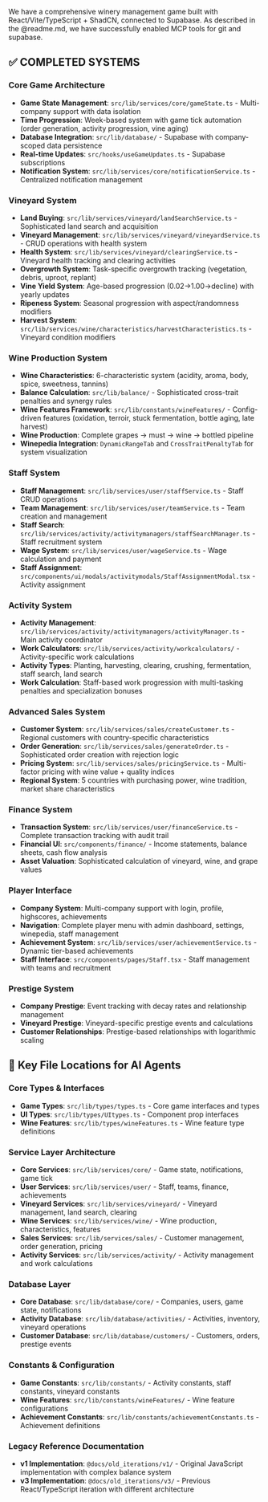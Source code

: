 We have a comprehensive winery management game built with React/Vite/TypeScript + ShadCN, connected to Supabase. As described in the @readme.md, we have successfully enabled MCP tools for git and supabase.

## ✅ **COMPLETED SYSTEMS** 

### **Core Game Architecture**
- **Game State Management**: `src/lib/services/core/gameState.ts` - Multi-company support with data isolation
- **Time Progression**: Week-based system with game tick automation (order generation, activity progression, vine aging)
- **Database Integration**: `src/lib/database/` - Supabase with company-scoped data persistence
- **Real-time Updates**: `src/hooks/useGameUpdates.ts` - Supabase subscriptions
- **Notification System**: `src/lib/services/core/notificationService.ts` - Centralized notification management

### **Vineyard System**
- **Land Buying**: `src/lib/services/vineyard/landSearchService.ts` - Sophisticated land search and acquisition
- **Vineyard Management**: `src/lib/services/vineyard/vineyardService.ts` - CRUD operations with health system
- **Health System**: `src/lib/services/vineyard/clearingService.ts` - Vineyard health tracking and clearing activities
- **Overgrowth System**: Task-specific overgrowth tracking (vegetation, debris, uproot, replant)
- **Vine Yield System**: Age-based progression (0.02→1.00→decline) with yearly updates
- **Ripeness System**: Seasonal progression with aspect/randomness modifiers
- **Harvest System**: `src/lib/services/wine/characteristics/harvestCharacteristics.ts` - Vineyard condition modifiers

### **Wine Production System**
- **Wine Characteristics**: 6-characteristic system (acidity, aroma, body, spice, sweetness, tannins)
- **Balance Calculation**: `src/lib/balance/` - Sophisticated cross-trait penalties and synergy rules
- **Wine Features Framework**: `src/lib/constants/wineFeatures/` - Config-driven features (oxidation, terroir, stuck fermentation, bottle aging, late harvest)
- **Wine Production**: Complete grapes → must → wine → bottled pipeline
- **Winepedia Integration**: `DynamicRangeTab` and `CrossTraitPenaltyTab` for system visualization

### **Staff System**
- **Staff Management**: `src/lib/services/user/staffService.ts` - Staff CRUD operations
- **Team Management**: `src/lib/services/user/teamService.ts` - Team creation and management
- **Staff Search**: `src/lib/services/activity/activitymanagers/staffSearchManager.ts` - Staff recruitment system
- **Wage System**: `src/lib/services/user/wageService.ts` - Wage calculation and payment
- **Staff Assignment**: `src/components/ui/modals/activitymodals/StaffAssignmentModal.tsx` - Activity assignment

### **Activity System**
- **Activity Management**: `src/lib/services/activity/activitymanagers/activityManager.ts` - Main activity coordinator
- **Work Calculators**: `src/lib/services/activity/workcalculators/` - Activity-specific work calculations
- **Activity Types**: Planting, harvesting, clearing, crushing, fermentation, staff search, land search
- **Work Calculation**: Staff-based work progression with multi-tasking penalties and specialization bonuses

### **Advanced Sales System**
- **Customer System**: `src/lib/services/sales/createCustomer.ts` - Regional customers with country-specific characteristics
- **Order Generation**: `src/lib/services/sales/generateOrder.ts` - Sophisticated order creation with rejection logic
- **Pricing System**: `src/lib/services/sales/pricingService.ts` - Multi-factor pricing with wine value + quality indices
- **Regional System**: 5 countries with purchasing power, wine tradition, market share characteristics

### **Finance System**
- **Transaction System**: `src/lib/services/user/financeService.ts` - Complete transaction tracking with audit trail
- **Financial UI**: `src/components/finance/` - Income statements, balance sheets, cash flow analysis
- **Asset Valuation**: Sophisticated calculation of vineyard, wine, and grape values

### **Player Interface**
- **Company System**: Multi-company support with login, profile, highscores, achievements
- **Navigation**: Complete player menu with admin dashboard, settings, winepedia, staff management
- **Achievement System**: `src/lib/services/user/achievementService.ts` - Dynamic tier-based achievements
- **Staff Interface**: `src/components/pages/Staff.tsx` - Staff management with teams and recruitment

### **Prestige System**
- **Company Prestige**: Event tracking with decay rates and relationship management
- **Vineyard Prestige**: Vineyard-specific prestige events and calculations
- **Customer Relationships**: Prestige-based relationships with logarithmic scaling

## 🔧 **Key File Locations for AI Agents**

### **Core Types & Interfaces**
- **Game Types**: `src/lib/types/types.ts` - Core game interfaces and types
- **UI Types**: `src/lib/types/UItypes.ts` - Component prop interfaces
- **Wine Features**: `src/lib/types/wineFeatures.ts` - Wine feature type definitions

### **Service Layer Architecture**
- **Core Services**: `src/lib/services/core/` - Game state, notifications, game tick
- **User Services**: `src/lib/services/user/` - Staff, teams, finance, achievements
- **Vineyard Services**: `src/lib/services/vineyard/` - Vineyard management, land search, clearing
- **Wine Services**: `src/lib/services/wine/` - Wine production, characteristics, features
- **Sales Services**: `src/lib/services/sales/` - Customer management, order generation, pricing
- **Activity Services**: `src/lib/services/activity/` - Activity management and work calculations

### **Database Layer**
- **Core Database**: `src/lib/database/core/` - Companies, users, game state, notifications
- **Activity Database**: `src/lib/database/activities/` - Activities, inventory, vineyard operations
- **Customer Database**: `src/lib/database/customers/` - Customers, orders, prestige events

### **Constants & Configuration**
- **Game Constants**: `src/lib/constants/` - Activity constants, staff constants, vineyard constants
- **Wine Features**: `src/lib/constants/wineFeatures/` - Wine feature configurations
- **Achievement Constants**: `src/lib/constants/achievementConstants.ts` - Achievement definitions

### **Legacy Reference Documentation**
- **v1 Implementation**: `@docs/old_iterations/v1/` - Original JavaScript implementation with complex balance system
- **v3 Implementation**: `@docs/old_iterations/v3/` - Previous React/TypeScript iteration with different architecture
